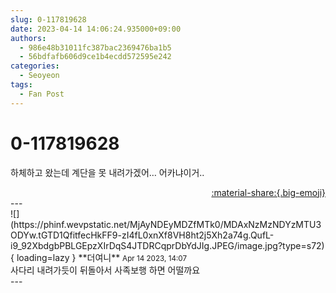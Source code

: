 ```yaml
---
slug: 0-117819628
date: 2023-04-14 14:06:24.935000+09:00
authors:
  - 986e48b31011fc387bac2369476ba1b5
  - 56bdfafb606d9ce1b4ecdd572595e242
categories:
  - Seoyeon
tags:
  - Fan Post
---
```


# 0-117819628

<div class="post-container" markdown="1">
<div class="content-container md-sidebar__scrollwrap" markdown="1">

하체하고 왔는데 계단을 못 내려가겠어… 어카냐이거..

</div>
</div>

<div style="text-align: right;" markdown="1">
<a href="https://weverse.io/fromis9/fanpost/0-117819628" style="text-align: right;">:material-share:{.big-emoji}</a>
</div>
---

<div class="comments-container md-sidebar__scrollwrap" markdown="1">
<div class="comment" markdown="1">
<div class='id-container' markdown="1">
![](https://phinf.wevpstatic.net/MjAyNDEyMDZfMTk0/MDAxNzMzNDYzMTU3ODYw.tGTD1QfitfecHkFF9-zI4fL0xnXf8VH8ht2j5Xh2a74g.QufL-i9_92XbdgbPBLGEpzXIrDqS4JTDRCqprDbYdJIg.JPEG/image.jpg?type=s72){ loading=lazy }
**<span class="artist">더여니</span>** <small>Apr 14 2023, 14:07</small><br>
</div>
<div class='comment-body' markdown="1">
사다리 내려가듯이 뒤돌아서 사족보행 하면 어떨까요
</div>
</div>
</div>
---
